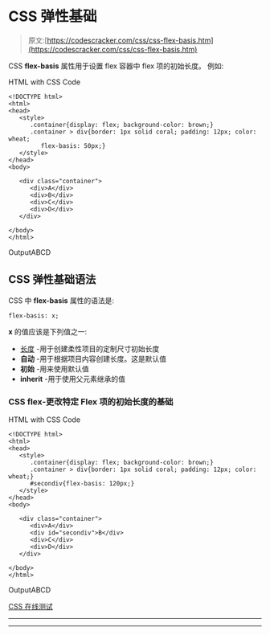 # CSS 弹性基础

> 原文:[https://codescracker.com/css/css-flex-basis.htm](https://codescracker.com/css/css-flex-basis.htm)

CSS **flex-basis** 属性用于设置 flex 容器中 flex 项的初始长度。 例如:

HTML with CSS Code

```
<!DOCTYPE html>
<html>
<head>
   <style>
      .container{display: flex; background-color: brown;}
      .container > div{border: 1px solid coral; padding: 12px; color: wheat;
         flex-basis: 50px;}
   </style>
</head>
<body>

   <div class="container">
      <div>A</div>
      <div>B</div>
      <div>C</div>
      <div>D</div>
   </div>

</body>
</html>
```

OutputABCD

## CSS 弹性基础语法

CSS 中 **flex-basis** 属性的语法是:

```
flex-basis: x;
```

**x** 的值应该是下列值之一:

*   [长度](/css/css-length-units.htm) -用于创建柔性项目的定制尺寸初始长度
*   **自动** -用于根据项目内容创建长度。这是默认值
*   **初始** -用来使用默认值
*   **inherit** -用于使用父元素继承的值

### CSS flex-更改特定 Flex 项的初始长度的基础

HTML with CSS Code

```
<!DOCTYPE html>
<html>
<head>
   <style>
      .container{display: flex; background-color: brown;}
      .container > div{border: 1px solid coral; padding: 12px; color: wheat;}
      #secondiv{flex-basis: 120px;}
   </style>
</head>
<body>

   <div class="container">
      <div>A</div>
      <div id="secondiv">B</div>
      <div>C</div>
      <div>D</div>
   </div>

</body>
</html>
```

OutputABCD

[CSS 在线测试](/exam/showtest.php?subid=5)

* * *

* * *
